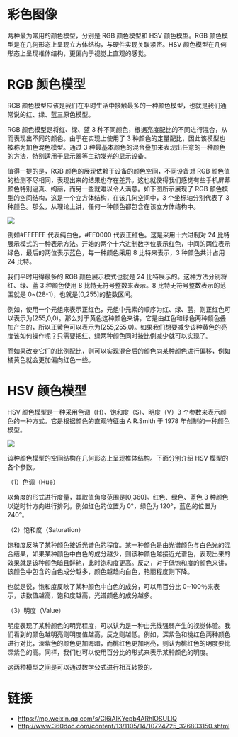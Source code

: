 # 彩色图像

两种最为常用的颜色模型，分别是 RGB 颜色模型和 HSV 颜色模型。RGB 颜色模型是在几何形态上呈现立方体结构，与硬件实现关联紧密。HSV 颜色模型在几何形态上呈现椎体结构，更偏向于视觉上直观的感觉。

# RGB 颜色模型

RGB 颜色模型应该是我们在平时生活中接触最多的一种颜色模型，也就是我们通常说的红、绿、蓝三原色模型。

RGB 颜色模型是将红、绿、蓝 3 种不同颜色，根据亮度配比的不同进行混合，从而表现出不同的颜色。由于在实现上使用了 3 种颜色的定量配比，因此该模型也被称为加色混色模型。通过 3 种最基本颜色的混合叠加来表现出任意的一种颜色的方法，特别适用于显示器等主动发光的显示设备。

值得一提的是，RGB 颜色的展现依赖于设备的颜色空间，不同设备对 RGB 颜色值的检测不尽相同，表现出来的结果也存在差异。这也就使得我们感觉有些手机屏幕颜色特别逼真、绚丽，而另一些就难以令人满意。如下图所示展现了 RGB 颜色模型的空间结构，这是一个立方体结构，在该几何空间中，3 个坐标轴分别代表了 3 种颜色。那么，从理论上讲，任何一种颜色都包含在该立方体结构中。

![](https://tva1.sinaimg.cn/large/007rAy9hgy1g3oe2buvs4j30m80dxq3o.jpg)

例如#FFFFFF 代表纯白色，#FF0000 代表正红色。这是采用十六进制对 24 比特展示模式的一种表示方法。开始的两个十六进制数字位表示红色，中间的两位表示绿色，最后的两位表示蓝色，每一种颜色采用 8 比特来表示，3 种颜色共计占用 24 比特。

我们平时用得最多的 RGB 颜色展示模式也就是 24 比特展示的。这种方法分别将红、绿、蓝 3 种颜色使用 8 比特无符号整数来表示。8 比特无符号整数表示的范围就是 0~(28-1)，也就是[0,255]的整数区间。

例如，使用一个元组来表示正红色，元组中元素的顺序为红、绿、蓝，则正红色可以表示为(255,0,0)。那么对于黄色这种颜色来讲，它是由红色和绿色两种颜色叠加产生的，所以正黄色可以表示为(255,255,0)。如果我们想要减少该种黄色的亮度该如何操作呢？只需要把红、绿两种颜色同时按比例减少就可以实现了。

而如果改变它们的比例配比，则可以实现混合后的颜色向某种颜色进行偏移，例如橘黄色就会更加偏向红色一些。

# HSV 颜色模型

HSV 颜色模型是一种采用色调（H）、饱和度（S）、明度（V）3 个参数来表示颜色的一种方式。它是根据颜色的直观特征由 A.R.Smith 于 1978 年创制的一种颜色模型。

![](https://tva1.sinaimg.cn/large/007rAy9hgy1g3oxkdvbvmj30m80fi75a.jpg)

该种颜色模型的空间结构在几何形态上呈现椎体结构。下面分别介绍 HSV 模型的各个参数。

（1）色调（Hue）

以角度的形式进行度量，其取值角度范围是[0,360]。红色、绿色、蓝色 3 种颜色以逆时针方向进行排列。例如红色的位置为 0°，绿色为 120°，蓝色的位置为 240°。

（2）饱和度（Saturation）

饱和度反映了某种颜色接近光谱色的程度。某一种颜色是由光谱颜色与白色光的混合结果，如果某种颜色中白色的成分越少，则该种颜色越接近光谱色，表现出来的效果就是该种颜色暗且鲜艳，此时饱和度更高。反之，对于低饱和度的颜色来讲，该颜色中包含的白色成分越多，颜色越趋向白色，艳丽程度则下降。

也就是说，饱和度反映了某种颜色中白色的成分，可以用百分比 0~100％来表示，该数值越高，饱和度越高，光谱颜色的成分越多。

（3）明度（Value）

明度表现了某种颜色的明亮程度，可以认为是一种由光线强弱产生的视觉体验。我们看到的颜色越明亮则明度值越高，反之则越低。例如，深紫色和桃红色两种颜色进行对比，深紫色的颜色更加晦暗，而桃红色更加明亮，则认为桃红色的明度要比深紫色的高。同样，我们也可以使用百分比的形式来表示某种颜色的明度。

这两种模型之间是可以通过数学公式进行相互转换的。

# 链接

- https://mp.weixin.qq.com/s/Cl6iAlKYepb4ARhlOSULlQ
- http://www.360doc.com/content/13/1105/14/10724725_326803150.shtml
